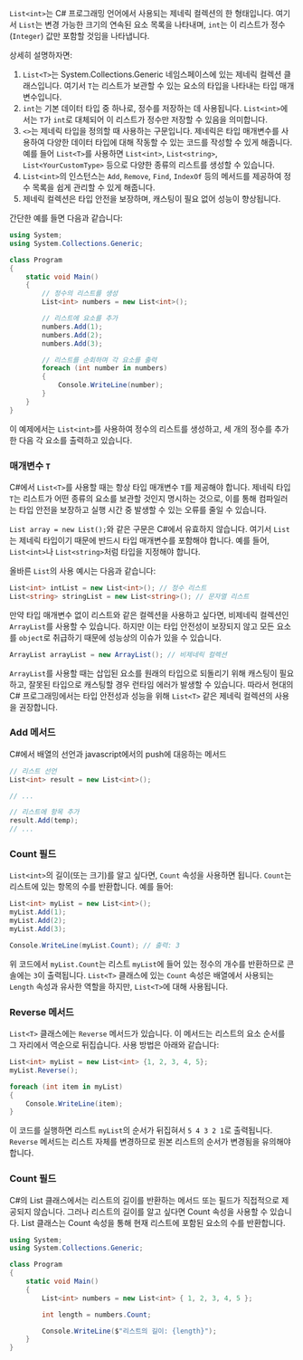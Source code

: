 `List<int>`는 C# 프로그래밍 언어에서 사용되는 제네릭 컬렉션의 한 형태입니다. 여기서 `List`는 변경 가능한 크기의 연속된 요소 목록을 나타내며, `int`는 이 리스트가 정수(`Integer`) 값만 포함할 것임을 나타냅니다.

상세히 설명하자면:

1. `List<T>`는 System.Collections.Generic 네임스페이스에 있는 제네릭 컬렉션 클래스입니다. 여기서 `T`는 리스트가 보관할 수 있는 요소의 타입을 나타내는 타입 매개변수입니다.
2. `int`는 기본 데이터 타입 중 하나로, 정수를 저장하는 데 사용됩니다. `List<int>`에서는 `T`가 `int`로 대체되어 이 리스트가 정수만 저장할 수 있음을 의미합니다.
3. `<>`는 제네릭 타입을 정의할 때 사용하는 구문입니다. 제네릭은 타입 매개변수를 사용하여 다양한 데이터 타입에 대해 작동할 수 있는 코드를 작성할 수 있게 해줍니다. 예를 들어 `List<T>`를 사용하면 `List<int>`, `List<string>`, `List<YourCustomType>` 등으로 다양한 종류의 리스트를 생성할 수 있습니다.
4. `List<int>`의 인스턴스는 `Add`, `Remove`, `Find`, `IndexOf` 등의 메서드를 제공하여 정수 목록을 쉽게 관리할 수 있게 해줍니다. 
5. 제네릭 컬렉션은 타입 안전을 보장하며, 캐스팅이 필요 없어 성능이 향상됩니다.

간단한 예를 들면 다음과 같습니다:

```csharp
using System;
using System.Collections.Generic;

class Program
{
    static void Main()
    {
        // 정수의 리스트를 생성
        List<int> numbers = new List<int>();

        // 리스트에 요소를 추가
        numbers.Add(1);
        numbers.Add(2);
        numbers.Add(3);

        // 리스트를 순회하며 각 요소를 출력
        foreach (int number in numbers)
        {
            Console.WriteLine(number);
        }
    }
}
```

이 예제에서는 `List<int>`를 사용하여 정수의 리스트를 생성하고, 세 개의 정수를 추가한 다음 각 요소를 출력하고 있습니다.


### 매개변수 `T`
C#에서 `List<T>`를 사용할 때는 항상 타입 매개변수 `T`를 제공해야 합니다. 제네릭 타입 `T`는 리스트가 어떤 종류의 요소를 보관할 것인지 명시하는 것으로, 이를 통해 컴파일러는 타입 안전을 보장하고 실행 시간 중 발생할 수 있는 오류를 줄일 수 있습니다.

`List array = new List();`와 같은 구문은 C#에서 유효하지 않습니다. 여기서 `List`는 제네릭 타입이기 때문에 반드시 타입 매개변수를 포함해야 합니다. 예를 들어, `List<int>`나 `List<string>`처럼 타입을 지정해야 합니다.

올바른 `List`의 사용 예시는 다음과 같습니다:

```csharp
List<int> intList = new List<int>(); // 정수 리스트
List<string> stringList = new List<string>(); // 문자열 리스트
```

만약 타입 매개변수 없이 리스트와 같은 컬렉션을 사용하고 싶다면, 비제네릭 컬렉션인 `ArrayList`를 사용할 수 있습니다. 하지만 이는 타입 안전성이 보장되지 않고 모든 요소를 `object`로 취급하기 때문에 성능상의 이슈가 있을 수 있습니다.

```csharp
ArrayList arrayList = new ArrayList(); // 비제네릭 컬렉션
```

`ArrayList`를 사용할 때는 삽입된 요소를 원래의 타입으로 되돌리기 위해 캐스팅이 필요하고, 잘못된 타입으로 캐스팅할 경우 런타임 에러가 발생할 수 있습니다. 따라서 현대의 C# 프로그래밍에서는 타입 안전성과 성능을 위해 `List<T>` 같은 제네릭 컬렉션의 사용을 권장합니다.


### Add 메서드
C#에서 배열의 선언과 javascript에서의 push에 대응하는 메서드

```csharp
// 리스트 선언
List<int> result = new List<int>();

// ...

// 리스트에 항목 추가
result.Add(temp);
// ...
```

### Count 필드
`List<int>`의 길이(또는 크기)를 알고 싶다면, `Count` 속성을 사용하면 됩니다. `Count`는 리스트에 있는 항목의 수를 반환합니다. 예를 들어:

```csharp
List<int> myList = new List<int>();
myList.Add(1);
myList.Add(2);
myList.Add(3);

Console.WriteLine(myList.Count); // 출력: 3
```

위 코드에서 `myList.Count`는 리스트 `myList`에 들어 있는 정수의 개수를 반환하므로 콘솔에는 `3`이 출력됩니다. `List<T>` 클래스에 있는 `Count` 속성은 배열에서 사용되는 `Length` 속성과 유사한 역할을 하지만, `List<T>`에 대해 사용됩니다.


### Reverse 메서드
`List<T>` 클래스에는 `Reverse` 메서드가 있습니다. 이 메서드는 리스트의 요소 순서를 그 자리에서 역순으로 뒤집습니다. 사용 방법은 아래와 같습니다:

```csharp
List<int> myList = new List<int> {1, 2, 3, 4, 5};
myList.Reverse();

foreach (int item in myList)
{
    Console.WriteLine(item);
}
```

이 코드를 실행하면 리스트 `myList`의 순서가 뒤집혀서 `5 4 3 2 1`로 출력됩니다. `Reverse` 메서드는 리스트 자체를 변경하므로 원본 리스트의 순서가 변경됨을 유의해야 합니다.

### Count 필드

C#의 List<T> 클래스에서는 리스트의 길이를 반환하는 메서드 또는 필드가 직접적으로 제공되지 않습니다. 그러나 리스트의 길이를 알고 싶다면 Count 속성을 사용할 수 있습니다. List<T> 클래스는 Count 속성을 통해 현재 리스트에 포함된 요소의 수를 반환합니다.

```csharp
using System;
using System.Collections.Generic;

class Program
{
    static void Main()
    {
        List<int> numbers = new List<int> { 1, 2, 3, 4, 5 };

        int length = numbers.Count;

        Console.WriteLine($"리스트의 길이: {length}");
    }
}

```